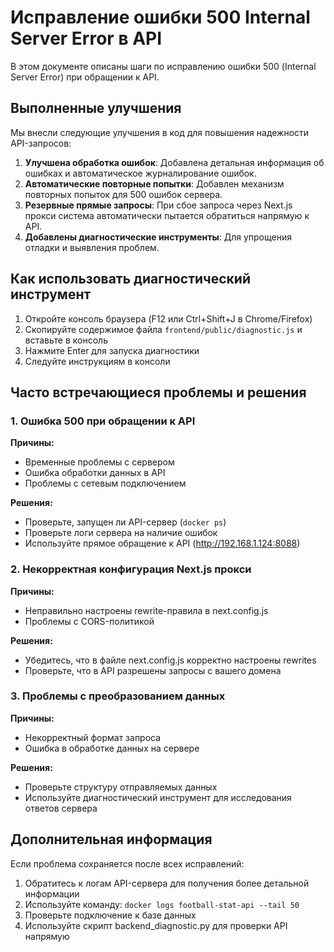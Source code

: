 # Исправление ошибки 500 Internal Server Error в API

В этом документе описаны шаги по исправлению ошибки 500 (Internal Server Error) при обращении к API.

## Выполненные улучшения

Мы внесли следующие улучшения в код для повышения надежности API-запросов:

1. **Улучшена обработка ошибок**: Добавлена детальная информация об ошибках и автоматическое журналирование ошибок.
2. **Автоматические повторные попытки**: Добавлен механизм повторных попыток для 500 ошибок сервера.
3. **Резервные прямые запросы**: При сбое запроса через Next.js прокси система автоматически пытается обратиться напрямую к API.
4. **Добавлены диагностические инструменты**: Для упрощения отладки и выявления проблем.

## Как использовать диагностический инструмент

1. Откройте консоль браузера (F12 или Ctrl+Shift+J в Chrome/Firefox)
2. Скопируйте содержимое файла `frontend/public/diagnostic.js` и вставьте в консоль
3. Нажмите Enter для запуска диагностики
4. Следуйте инструкциям в консоли

## Часто встречающиеся проблемы и решения

### 1. Ошибка 500 при обращении к API

**Причины:**
- Временные проблемы с сервером
- Ошибка обработки данных в API
- Проблемы с сетевым подключением

**Решения:**
- Проверьте, запущен ли API-сервер (`docker ps`)
- Проверьте логи сервера на наличие ошибок
- Используйте прямое обращение к API (http://192.168.1.124:8088)

### 2. Некорректная конфигурация Next.js прокси

**Причины:**
- Неправильно настроены rewrite-правила в next.config.js
- Проблемы с CORS-политикой

**Решения:**
- Убедитесь, что в файле next.config.js корректно настроены rewrites
- Проверьте, что в API разрешены запросы с вашего домена

### 3. Проблемы с преобразованием данных

**Причины:**
- Некорректный формат запроса
- Ошибка в обработке данных на сервере

**Решения:**
- Проверьте структуру отправляемых данных
- Используйте диагностический инструмент для исследования ответов сервера

## Дополнительная информация

Если проблема сохраняется после всех исправлений:

1. Обратитесь к логам API-сервера для получения более детальной информации
2. Используйте команду: `docker logs football-stat-api --tail 50`
3. Проверьте подключение к базе данных
4. Используйте скрипт backend_diagnostic.py для проверки API напрямую 